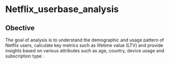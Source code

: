 # Netflix_userbase_analysis
## Obective 
The goal of analysis is to understand the demographic and usage pattern of Netflix users, calculate key metrics such as lifetime value (LTV) and provide insights based on various attributes such as age, country, device usage and subscription type .

